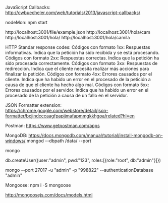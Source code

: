 
JavaScript Callbacks:
http://cwbuecheler.com/web/tutorials/2013/javascript-callbacks/


nodeMon:
npm start
 
 
http://localhost:3001/file/example.json
http://localhost:3001/hola/cam
http://localhost:3001/hola/
http://localhost:3001/hola/camila

HTTP Standar response codes:
Códigos con formato 1xx: Respuestas informativas. Indica que la petición ha sido recibida y se está procesando.
Códigos con formato 2xx: Respuestas correctas. Indica que la petición ha sido procesada correctamente.
Códigos con formato 3xx: Respuestas de redirección. Indica que el cliente necesita realizar más acciones para finalizar la petición.
Códigos con formato 4xx: Errores causados por el cliente. Indica que ha habido un error en el procesado de la petición a causa de que el cliente ha hecho algo mal.
Códigos con formato 5xx: Errores causados por el servidor. Indica que ha habido un error en el procesado de la petición a causa de un fallo en el servidor.


JSON Formatter extension:
https://chrome.google.com/webstore/detail/json-formatter/bcjindcccaagfpapjjmafapmmgkkhgoa/related?hl=en

Postman:
https://www.getpostman.com/apps

MongoDB:
https://docs.mongodb.com/manual/tutorial/install-mongodb-on-windows/
mongod --dbpath /data/<path> --port <port no> 

mongo

db.createUser({user:"admin", pwd:"123", roles:[{role:"root", db:"admin"}]})

mongo --port 27017 -u "admin" -p "998822" --authenticationDatabase "admin"

Mongoose:
npm i -S mongoose

http://mongoosejs.com/docs/models.html
